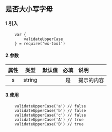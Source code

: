 ## 是否大小写字母

#### 1.引入

```
    var {
        validateUpperCase
    } = require('wx-tool')
```

#### 2.参数

|  属性   | 类型    | 默认值 | 必填   | 说明            |
| :-------: | :------: | ------ | :--------: | :--------|
|  s  | string  |        | 是 | 提示的内容 |

#### 3.使用

```
    validateUpperCase('a') // false
    validateUpperCase('b') // false
    validateUpperCase('c') // false
    validateUpperCase('A') // true
    validateUpperCase('B') // true

```
